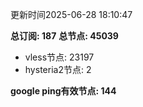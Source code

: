 更新时间2025-06-28 18:10:47

**总订阅: 187**
**总节点: 45039**
- vless节点: 23197
- hysteria2节点: 2

**google ping有效节点: 144**
